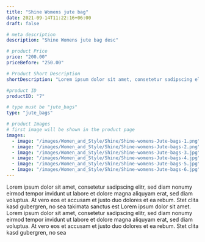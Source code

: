```yaml
---
title: "Shine Womens jute bag"
date: 2021-09-14T11:22:16+06:00
draft: false

# meta description
description: "Shine Womens jute bag desc"

# product Price
price: "200.00"
priceBefore: "250.00"

# Product Short Description
shortDescription: "Lorem ipsum dolor sit amet, consetetur sadipscing elitr, sed diam nonumy eirmod tempor invidunt ut"

#product ID
productID: "7"

# type must be "jute_bags"
type: "jute_bags"

# product Images
# first image will be shown in the product page
images:
  - image: "/images/Women_and_Style/Shine/Shine-womens-Jute-bags-1.png"
  - image: "/images/Women_and_Style/Shine/Shine-womens-Jute-bags-2.png"
  - image: "/images/Women_and_Style/Shine/Shine-womens-Jute-bags-3.jpg"
  - image: "/images/Women_and_Style/Shine/Shine-womens-Jute-bags-4.jpg"
  - image: "/images/Women_and_Style/Shine/Shine-womens-Jute-bags-5.jpg"
  - image: "/images/Women_and_Style/Shine/Shine-womens-Jute-bags-6.jpg"
---
```


Lorem ipsum dolor sit amet, consetetur sadipscing elitr, sed diam nonumy eirmod tempor invidunt ut labore et dolore magna aliquyam erat, sed diam voluptua. At vero eos et accusam et justo duo dolores et ea rebum. Stet clita kasd gubergren, no sea takimata sanctus est Lorem ipsum dolor sit amet. Lorem ipsum dolor sit amet, consetetur sadipscing elitr, sed diam nonumy eirmod tempor invidunt ut labore et dolore magna aliquyam erat, sed diam voluptua. At vero eos et accusam et justo duo dolores et ea rebum. Stet clita kasd gubergren, no sea

